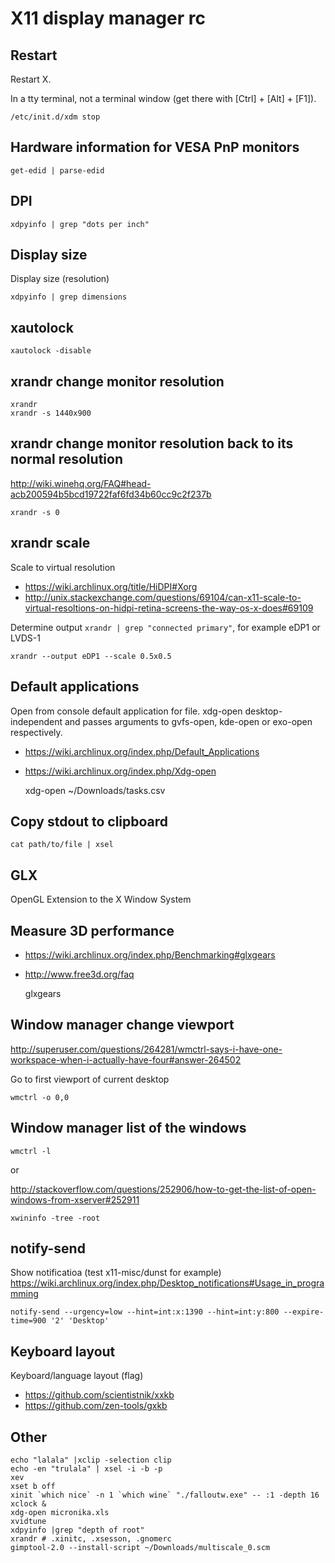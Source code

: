 # X11 display manager rc

## Restart

Restart X.

In a tty terminal, not a terminal window (get there with [Ctrl] +
[Alt] + [F1]).

    /etc/init.d/xdm stop

## Hardware information for VESA PnP monitors

    get-edid | parse-edid

## DPI

    xdpyinfo | grep "dots per inch"

## Display size

Display size (resolution)

    xdpyinfo | grep dimensions

## xautolock

    xautolock -disable

## xrandr change monitor resolution

    xrandr
    xrandr -s 1440x900

## xrandr change monitor resolution back to its normal resolution

<http://wiki.winehq.org/FAQ#head-acb200594b5bcd19722faf6fd34b60cc9c2f237b>

    xrandr -s 0

## xrandr scale

Scale to virtual resolution

* https://wiki.archlinux.org/title/HiDPI#Xorg
* <http://unix.stackexchange.com/questions/69104/can-x11-scale-to-virtual-resoltions-on-hidpi-retina-screens-the-way-os-x-does#69109>

Determine output `xrandr | grep "connected primary"`, for example eDP1 or LVDS-1

    xrandr --output eDP1 --scale 0.5x0.5

## Default applications

Open from console default application for file.
xdg-open desktop-independent and passes arguments to
gvfs-open, kde-open or exo-open respectively.

* <https://wiki.archlinux.org/index.php/Default_Applications>
* <https://wiki.archlinux.org/index.php/Xdg-open>

    xdg-open ~/Downloads/tasks.csv

## Copy stdout to clipboard

    cat path/to/file | xsel

## GLX

OpenGL Extension to the X Window System

## Measure 3D performance

* <https://wiki.archlinux.org/index.php/Benchmarking#glxgears>
* <http://www.free3d.org/faq>

    glxgears

## Window manager change viewport

<http://superuser.com/questions/264281/wmctrl-says-i-have-one-workspace-when-i-actually-have-four#answer-264502>

Go to first viewport of current desktop

    wmctrl -o 0,0

## Window manager list of the windows

    wmctrl -l

or

<http://stackoverflow.com/questions/252906/how-to-get-the-list-of-open-windows-from-xserver#252911>

    xwininfo -tree -root

## notify-send

Show notificatioa (test x11-misc/dunst for example)
<https://wiki.archlinux.org/index.php/Desktop_notifications#Usage_in_programming>

    notify-send --urgency=low --hint=int:x:1390 --hint=int:y:800 --expire-time=900 '2' 'Desktop'

## Keyboard layout

Keyboard/language layout (flag)

* https://github.com/scientistnik/xxkb
* https://github.com/zen-tools/gxkb

## Other

    echo "lalala" |xclip -selection clip
    echo -en "trulala" | xsel -i -b -p
    xev
    xset b off
    xinit `which nice` -n 1 `which wine` "./falloutw.exe" -- :1 -depth 16
    xclock &
    xdg-open micronika.xls
    xvidtune
    xdpyinfo |grep "depth of root"
    xrandr # .xinitc, .xsesson, .gnomerc
    gimptool-2.0 --install-script ~/Downloads/multiscale_0.scm
